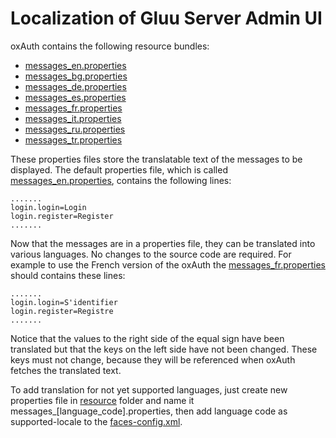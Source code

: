 # Localization of Gluu Server Admin UI

oxAuth contains the following resource bundles: 

- [messages_en.properties](https://github.com/GluuFederation/oxAuth/blob/master/Server/src/main/resources/messages_en.properties)   
- [messages_bg.properties](https://github.com/GluuFederation/oxAuth/blob/master/Server/src/main/resources/messages_bg.properties)  
- [messages_de.properties](https://github.com/GluuFederation/oxAuth/blob/master/Server/src/main/resources/messages_de.properties)   
- [messages_es.properties](https://github.com/GluuFederation/oxAuth/blob/master/Server/src/main/resources/messages_es.properties)    
- [messages_fr.properties](https://github.com/GluuFederation/oxAuth/blob/master/Server/src/main/resources/messages_fr.properties)    
- [messages_it.properties](https://github.com/GluuFederation/oxAuth/blob/master/Server/src/main/resources/messages_it.properties)   
- [messages_ru.properties](https://github.com/GluuFederation/oxAuth/blob/master/Server/src/main/resources/messages_ru.properties)     
- [messages_tr.properties](https://github.com/GluuFederation/oxAuth/blob/master/Server/src/main/resources/messages_tr.properties)     

These properties files store the translatable text of the messages to be displayed.
The default properties file, which is called [messages_en.properties](https://github.com/GluuFederation/oxAuth/blob/master/Server/src/main/resources/messages_en.properties), contains the following lines:
```
.......
login.login=Login
login.register=Register
.......
```
Now that the messages are in a properties file, they can be translated into various languages. No changes to the source code are required. For example to use the French version of the oxAuth the [messages_fr.properties](https://github.com/GluuFederation/oxAuth/blob/master/Server/src/main/resources/messages_fr.properties) should contains these lines:
```
.......
login.login=S'identifier
login.register=Registre
.......
```
Notice that the values to the right side of the equal sign have been translated but that the keys on the left side have not been changed. These keys must not change, because they will be referenced when oxAuth fetches the translated text.

To add translation for not yet supported languages, just create new properties file in [resource](https://github.com/GluuFederation/oxAuth/tree/master/Server/src/main/resources) folder and name it messages_[language_code].properties, then add language code as supported-locale to the [faces-config.xml](https://github.com/GluuFederation/oxAuth/blob/master/Server/src/main/webapp/WEB-INF/faces-config.xml#L9).
